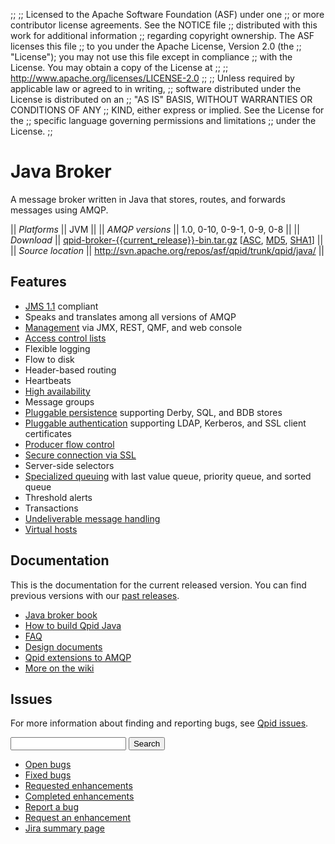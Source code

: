 ;;
;; Licensed to the Apache Software Foundation (ASF) under one
;; or more contributor license agreements.  See the NOTICE file
;; distributed with this work for additional information
;; regarding copyright ownership.  The ASF licenses this file
;; to you under the Apache License, Version 2.0 (the
;; "License"); you may not use this file except in compliance
;; with the License.  You may obtain a copy of the License at
;; 
;;   http://www.apache.org/licenses/LICENSE-2.0
;; 
;; Unless required by applicable law or agreed to in writing,
;; software distributed under the License is distributed on an
;; "AS IS" BASIS, WITHOUT WARRANTIES OR CONDITIONS OF ANY
;; KIND, either express or implied.  See the License for the
;; specific language governing permissions and limitations
;; under the License.
;;

# Java Broker

A message broker written in Java that stores, routes, and forwards
messages using AMQP.

  || *Platforms* || JVM ||
  || *AMQP versions* || 1.0, 0-10, 0-9-1, 0-9, 0-8 ||
  || *Download* || [qpid-broker-{{current_release}}-bin.tar.gz](http://www.apache.org/dyn/closer.cgi/qpid/{{current_release}}/binaries/qpid-broker-{{current_release}}-bin.tar.gz) \[[ASC](http://www.apache.org/dist/qpid/{{current_release}}/binaries/qpid-broker-{{current_release}}-bin.tar.gz.asc), [MD5](http://www.apache.org/dist/qpid/{{current_release}}/binaries/qpid-broker-{{current_release}}-bin.tar.gz.md5), [SHA1](http://www.apache.org/dist/qpid/{{current_release}}/binaries/qpid-broker-{{current_release}}-bin.tar.gz.sha1)] ||
  || *Source location* ||  <http://svn.apache.org/repos/asf/qpid/trunk/qpid/java/> ||

## Features

<div class="two-column" markdown="1">

 - [JMS 1.1](http://www.oracle.com/technetwork/java/docs-136352.html) compliant
 - Speaks and translates among all versions of AMQP
 - [Management]({{current_release_url}}/java-broker/book/Java-Broker-Configuring-And-Managing.html) via JMX, REST, QMF, and web console
 - [Access control lists]({{current_release_url}}/java-broker/book/Java-Broker-Security-ACLs.html)
 - Flexible logging
 - Flow to disk
 - Header-based routing
 - Heartbeats
 - [High availability]({{current_release_url}}/java-broker/book/Java-Broker-High-Availability.html)
 - Message groups
 - [Pluggable persistence]({{current_release_url}}/java-broker/book/Java-Broker-Stores.html) supporting Derby, SQL, and BDB stores
 - [Pluggable authentication]({{current_release_url}}/java-broker/book/Java-Broker-Security.html#Java-Broker-Security-Authentication-Providers) supporting LDAP, Kerberos, and SSL client certificates
 - [Producer flow control]({{current_release_url}}/java-broker/book/Java-Broker-Runtime-Disk-Space-Management.html#Qpid-Producer-Flow-Control)
 - [Secure connection via SSL]({{current_release_url}}/java-broker/book/Java-Broker-Security-SSL.html)
 - Server-side selectors
 - [Specialized queuing]({{current_release_url}}/java-broker/book/Java-Broker-Queues.html) with last value queue, priority queue, and sorted queue
 - Threshold alerts
 - Transactions
 - [Undeliverable message handling]({{current_release_url}}/java-broker/book/Java-Broker-Runtime-Handling-Undeliverable-Messages.html)
 - [Virtual hosts]({{current_release_url}}/java-broker/book/Java-Broker-Virtual-Hosts.html)

</div>

## Documentation

This is the documentation for the current released version.  You can
find previous versions with our
[past releases]({{site_url}}/releases/index.html#past-releases).

<div class="two-column" markdown="1">

 - [Java broker book]({{current_release_url}}/java-broker/book/index.html)
 - [How to build Qpid Java](https://cwiki.apache.org/confluence/display/qpid/qpid+java+build+how+to)
 - [FAQ](https://cwiki.apache.org/confluence/display/qpid/qpid+java+faq)
 - [Design documents](https://cwiki.apache.org/confluence/display/qpid/java+broker+design)
 - [Qpid extensions to AMQP](https://cwiki.apache.org/confluence/display/qpid/qpid+extensions+to+amqp)
 - [More on the wiki](https://cwiki.apache.org/confluence/display/qpid/qpid+java+documentation)

</div>

## Issues

For more information about finding and reporting bugs, see
[Qpid issues]({{site_url}}/issues.html).

<div class="indent">
  <form id="jira-search-form">
    <input type="hidden" name="jql" value="project = QPID and component = 'Java Broker' and text ~ '{}' order by updatedDate desc"/>
    <input type="text" name="text"/>
    <button type="submit">Search</button>
  </form>
</div>

<div class="two-column" markdown="1">

 - [Open bugs](http://issues.apache.org/jira/issues/?jql=resolution+%3D+EMPTY+and+issuetype+%3D+%22Bug%22+and+component+%3D+%22Java+Broker%22+and+project+%3D+%22QPID%22)
 - [Fixed bugs](http://issues.apache.org/jira/issues/?jql=resolution+%3D+%22Fixed%22+and+issuetype+%3D+%22Bug%22+and+component+%3D+%22Java+Broker%22+and+project+%3D+%22QPID%22)
 - [Requested enhancements](http://issues.apache.org/jira/issues/?jql=resolution+%3D+EMPTY+and+issuetype+in+%28%22New+Feature%22%2C+%22Improvement%22%29+and+component+%3D+%22Java+Broker%22+and+project+%3D+%22QPID%22)
 - [Completed enhancements](http://issues.apache.org/jira/issues/?jql=resolution+%3D+%22Fixed%22+and+issuetype+in+%28%22New+Feature%22%2C+%22Improvement%22%29+and+component+%3D+%22Java+Broker%22+and+project+%3D+%22QPID%22)
 - [Report a bug](http://issues.apache.org/jira/secure/CreateIssueDetails!init.jspa?pid=12310520&issuetype=1&priority=3&summary=[Enter%20a%20brief%20description]&components=12311388)
 - [Request an enhancement](http://issues.apache.org/jira/secure/CreateIssueDetails!init.jspa?pid=12310520&issuetype=4&priority=3&summary=[Enter%20a%20brief%20description]&components=12311388)
 - [Jira summary page](http://issues.apache.org/jira/browse/QPID/component/12311388)

</div>
